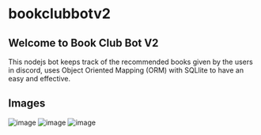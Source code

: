 # bookclubbotv2

## Welcome to Book Club Bot V2
This nodejs bot keeps track of the recommended books given by the users in discord, uses Object Oriented Mapping (ORM) with SQLlite to have an easy and effective.

## Images
![image](https://user-images.githubusercontent.com/18273326/137489490-0395940f-e7b7-4787-9c86-fb41bd60a9f7.png)
![image](https://user-images.githubusercontent.com/18273326/137489564-339498e6-777e-4cd4-bf90-112c356f4c0c.png)
![image](https://user-images.githubusercontent.com/18273326/137489729-2caca617-0b23-4a7f-af95-1a257a6f16a8.png)
